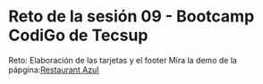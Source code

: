 # Reto de la sesión 09 - Bootcamp CodiGo  de Tecsup

Reto: Elaboración de las tarjetas y el footer
Mira la demo de la pápgina:[Restaurant Azul](https://raulsr92.github.io/ubiquitous-enigma/)